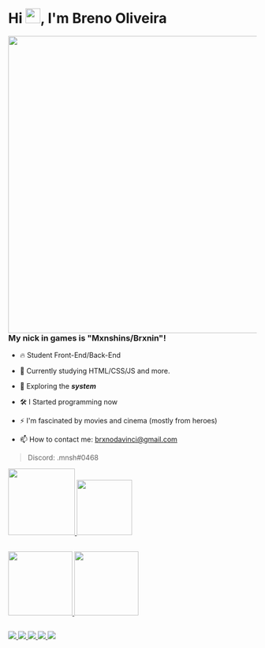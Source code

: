 
<h1 align="left">Hi <img src="https://raw.githubusercontent.com/kaueMarques/kaueMarques/master/hi.gif" height="30px">, I'm Breno Oliveira</h1>

</div>
<img align="right" height="603em" src="https://i.pinimg.com/originals/a2/e0/f3/a2e0f31030cd20e520883d0cc12f48f0.gif"/>
</div>

### My nick in games is "Mxnshins/Brxnin"!

- 🔥 Student Front-End/Back-End

- 🔭 Currently studying HTML/CSS/JS and more.

- 👾 Exploring the ***system***

- 🛠️ I Started programming now

- ⚡ I'm fascinated by movies and cinema (mostly from heroes)

- 📫 How to contact me: brxnodavinci@gmail.com

> Discord: .mnsh#0468

</div>
  <a href="https://github.com/brxnodavinci">
  <img height="135em" src="https://github-readme-stats.vercel.app/api?username=brxnodavinci&show_icons=true&theme=radical&include_all_comits=true&count_private=true"/>
  <img height="112em" src="https://github-readme-stats.vercel.app/api/top-langs/?username=brxnodavinci&layout=compact&theme=radical"/>
</div>

##

<div>
  <a href="https://github.com/brxnodavinci">
  <img height="130em" src="https://github-readme-stats.vercel.app/api/pin/?username=brxnodavinci&repo=nlw-esports-explorer&show_icons=true&theme=radical&include_all_comits=true&count_private=true"/>
  <img height="130em" src="https://github-readme-stats.vercel.app/api/pin/?username=brxnodavinci&repo=brxnodavinci.github.io&show_icons=true&theme=radical&include_all_comits=true&count_private=true"/>
</div>

##

<div style="display: inline_block">
  <a href="mailto:brxnodavinci@gmail.com" target="_blank"><img src="https://img.shields.io/badge/Gmail-D14836?style=for-the-badge&logo=gmail&logoColor=white"/>
  <a href="https://www.linkedin.com/in/brxnodavinci" target="_blank"><img src="https://img.shields.io/badge/LinkedIn-0077B5?style=for-the-badge&logo=linkedin&logoColor=dark"/>
 <a href="https://twitter.com/brxnodavinci" target="_blank"><img src="https://img.shields.io/badge/Twitter-1DA1F2?style=for-the-badge&logo=twitter&logoColor=white"/>
  <a href="https://www.youtube.com/channel/UCYTueGTar0BDGKEYCyu0SCA" target="_blank"><img src="https://img.shields.io/badge/YouTube-%23FF0000.svg?style=for-the-badge&logo=YouTube&logoColor=dark"/>
  <a href="https://dev.to/brxnodavinci" target="_blank"><img src="https://img.shields.io/badge/dev.to-0A0A0A?style=for-the-badge&logo=devdotto&logoColor=dark"/>
</div>
